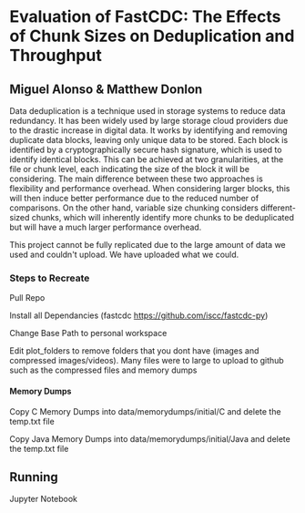 # Evaluation of FastCDC: The Effects of Chunk Sizes on Deduplication and Throughput
## Miguel Alonso & Matthew Donlon

Data deduplication is a technique used in storage systems
to reduce data redundancy. It has been widely used by large
storage cloud providers due to the drastic increase in digital
data. It works by identifying and removing duplicate data
blocks, leaving only unique data to be stored. Each block
is identified by a cryptographically secure hash signature,
which is used to identify identical blocks. This can be
achieved at two granularities, at the file or chunk level, each
indicating the size of the block it will be considering. The
main difference between these two approaches is flexibility
and performance overhead. When considering larger blocks,
this will then induce better performance due to the reduced
number of comparisons. On the other hand, variable size
chunking considers different-sized chunks, which will inherently identify more chunks to be deduplicated but will have
a much larger performance overhead.

This project cannot be fully replicated due to the large amount of data we used and couldn't upload. We have uploaded what we could.

### Steps to Recreate

Pull Repo

Install all Dependancies (fastcdc https://github.com/iscc/fastcdc-py)

Change Base Path to personal workspace

Edit plot_folders to remove folders that you dont have (images and compressed images/videos). Many files were to large to upload to github such as the compressed files and memory dumps

#### Memory Dumps

Copy C Memory Dumps into data/memorydumps/initial/C and delete the temp.txt file

Copy Java Memory Dumps into data/memorydumps/initial/Java and delete the temp.txt file


## Running

Jupyter Notebook
